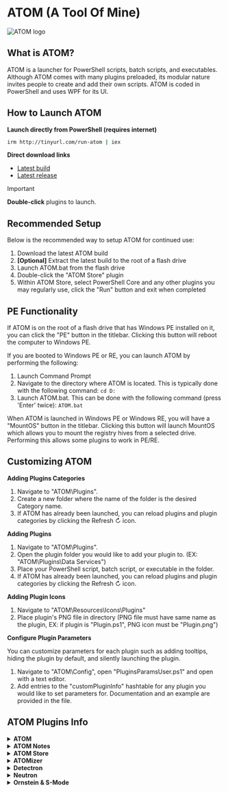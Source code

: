 # ATOM (A Tool Of Mine)

<picture>
  <source media="(prefers-color-scheme: dark)" srcset="ATOM/Resources/Icons/Common/ATOM%20Logo%20(Light).png">
  <source media="(prefers-color-scheme: light)" srcset="ATOM/Resources/Icons/Common/ATOM%20Logo%20(Dark).png">
  <img alt="ATOM logo" src="ATOM/Dependencies/Icons/ATOM%20Logo%20(Light).png"> <!-- Fallback for browsers that do not support picture -->
</picture>

## What is ATOM?
ATOM is a launcher for PowerShell scripts, batch scripts, and executables. Although ATOM comes with many plugins preloaded, its modular nature invites people to create and add their own scripts.
ATOM is coded in PowerShell and uses WPF for its UI.

## How to Launch ATOM
**Launch directly from PowerShell (requires internet)**
```sh
irm http://tinyurl.com/run-atom | iex
```

**Direct download links**
- [Latest build](https://github.com/Kentondmorgan/ATOM/archive/refs/heads/main.zip)
- [Latest release](https://github.com/Kentondmorgan/ATOM/releases/latest/download/ATOM.zip)

> [!IMPORTANT]
> **Double-click** plugins to launch.

## Recommended Setup
Below is the recommended way to setup ATOM for continued use:
1. Download the latest ATOM build
2. **[Optional]** Extract the latest build to the root of a flash drive
3. Launch ATOM.bat from the flash drive
4. Double-click the "ATOM Store" plugin
5. Within ATOM Store, select PowerShell Core and any other plugins you may regularly use, click the "Run" button and exit when completed

## PE Functionality
If ATOM is on the root of a flash drive that has Windows PE installed on it, you can click the "PE" button in the titlebar.
Clicking this button will reboot the computer to Windows PE.

If you are booted to Windows PE or RE, you can launch ATOM by performing the following:
1. Launch Command Prompt
2. Navigate to the directory where ATOM is located. This is typically done with the following command:
   ```cd D:```
3. Launch ATOM.bat. This can be done with the following command (press 'Enter' twice):
   ```ATOM.bat```

When ATOM is launched in Windows PE or Windows RE, you will have a "MountOS" button in the titlebar.
Clicking this button will launch MountOS which allows you to mount the registry hives from a selected drive.
Performing this allows some plugins to work in PE/RE.

## Customizing ATOM
**Adding Plugins Categories**

1. Navigate to "ATOM\Plugins".
2. Create a new folder where the name of the folder is the desired Category name.
3. If ATOM has already been launched, you can reload plugins and plugin categories by clicking the Refresh ↻ icon.

**Adding Plugins**

1. Navigate to "ATOM\Plugins".
2. Open the plugin folder you would like to add your plugin to. (EX: "ATOM\Plugins\Data Services")
3. Place your PowerShell script, batch script, or executable in the folder.
4. If ATOM has already been launched, you can reload plugins and plugin categories by clicking the Refresh ↻ icon.

**Adding Plugin Icons**

1. Navigate to "ATOM\Resources\Icons\Plugins"
2. Place plugin's PNG file in directory (PNG file must have same name as the plugin, EX: if plugin is "Plugin.ps1", PNG icon must be "Plugin.png")

**Configure Plugin Parameters**

You can customize parameters for each plugin such as adding tooltips, hiding the plugin by default, and silently launching the plugin.

1. Navigate to "ATOM\Config", open "PluginsParamsUser.ps1" and open with a text editor.
2. Add entries to the "customPluginInfo" hashtable for any plugin you would like to set parameters for. Documentation and an example are provided in the file.

## ATOM Plugins Info
<details><summary><b>ATOM</b></summary>

  **The star of the show!**
  
  ![img](.github/assets/ATOM%20image.png)
</details>

<details><summary><b>ATOM Notes</b></summary>

  **Take notes as you repair a computer**
  - Type notes in the "Notes field", initials in the "Initials" field
  - Once both fields are filled, click the + button or press 'Enter'
  - Right-click a saved note to delete it

  ![img](.github/assets/ATOM%20Notes%20image.png)
</details>

<details><summary><b>ATOM Store</b></summary>

  **Download portable programs**
  - Downloaded programs are stored in the "Programs" folder in the same directory as ATOM
  - If a program is downloaded from the ATOM Store, ATOM will launch the equivalent plugin using ATOM Store's downloaded copy of the program

  ![img](.github/assets/ATOM%20Store%20image.png)
</details>

<details><summary><b>ATOMizer</b></summary>

  **Update & format flash drives**
  - Drive options
    - "ATOM" updates ATOM installation on root of drive
    - "Merge" merges data onto root of drive
    - "Format" formats drive to FAT32 and then merges data
  - File options
    - "Download" downloads latest stable ATOM from GitHub (only works when "ATOM" drive option is selected)
    - "Browse" opens explorer window to manually select a ZIP or ISO file
  - Multiple drives can be selected using **Ctrl + Left-Click** and **Shift + Left-Click**

  ![img](.github/assets/ATOMizer%20image.png)
</details>

<details><summary><b>Detectron</b></summary>

  **Detect & remove bloatware, adware, and other malicious programs + optimize telemetry & performance**
  
  ![img](.github/assets/Detectron%20image.png)
</details>

<details><summary><b>Neutron</b></summary>

  **New computer setup suite: customizations, timezone, and programs**
  - Neutron will download programs via Winget, Chocolatey, and direct URL
    - If Winget installation fails then use Chocolatey, if Chocolatey fails then use direct URL (it's redundant!)

  ![img](.github/assets/Neutron%20image.png)
</details>

<details><summary><b>Ornstein & S-Mode</b></summary>

  **Disable S-Mode on computers without having to use a Microsoft Account (yes, you can use a local account!)**
  - Before you can run ATOM (and this plugin) on S-Mode computers, you must disable 'driver signature enforcement'
    https://www.tenforums.com/tutorials/156602-how-enable-disable-driver-signature-enforcement-windows-10-a.html

  ![img](.github/assets/Ornstein%20&%20S-Mode%20image.png)
</details>
